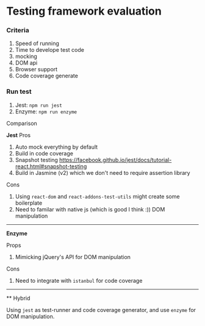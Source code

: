 # Testing framework evaluation

### Criteria 
1. Speed of running
2. Time to develope test code
  1. mocking
  2. DOM api
3. Browser support 
4. Code coverage generate

### Run test 

1. Jest: `npm run jest`
2. Enzyme: `npm run enzyme`


Comparison 

**Jest**
Pros

1. Auto mock everything by default
2. Build in code coverage
3. Snapshot testing https://facebook.github.io/jest/docs/tutorial-react.html#snapshot-testing
4. Build in Jasmine (v2) which we don't need to require assertion library

Cons

1. Using `react-dom` and `react-addons-test-utils` might create some boilerplate
2. Need to familar with native js (which is good I think :)) DOM manipulation

-----
**Enzyme**

Props

1. Mimicking jQuery's API for DOM manipulation

Cons

1. Need to integrate with `istanbul` for code coverage

-----
** Hybrid

Using `jest` as test-runner and code coverage generator, and use `enzyme` for DOM manipulation.

